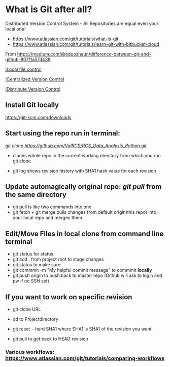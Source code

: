 # What is Git after all?

Distributed Version Control System - All Repositories are equal even your local one!

* https://www.atlassian.com/git/tutorials/what-is-git
* https://www.atlassian.com/git/tutorials/learn-git-with-bitbucket-cloud

From https://medium.com/@eduoshaun/difference-between-git-and-github-807f1a57d438

[!Local file control](https://cdn-images-1.medium.com/max/1200/1*KUuC4FVTcnsGcP-1Ue7egA.png)

[!Centralized Version Control](https://cdn-images-1.medium.com/max/1200/1*DNiSAdAVsJza8mz5kyHq1Q.png)

[!Distribute Version Control](https://cdn-images-1.medium.com/max/1200/1*kqa1CgrWRoYNefdqevACow.png)


## Install Git locally
https://git-scm.com/downloads

## Start using the repo run in terminal: 
*git clone https://github.com/ValRCS/RCS_Data_Analysis_Python.git*
* clones whole repo in the current working directory from which you run git clone

* git log shows revision history with SHA1 hash value for each revision

## Update automagically original repo: *git pull* from the same directory
* git pull is like two commands into one
* git fetch + git merge pulls changes from default origin(this repo) into your local repo and merges them 

## Edit/Move Files in local clone from command line terminal
* git status for status
* git add . from project root to stage changes
* git status to make sure
* git commmit -m "My helpful commit message" to commmit **locally**
* git push origin to push back to master repo (Github will ask to login and pw if no SSH set)

## If you want to work on specific revision
* git clone URL 
* cd to Projectdirectory
* git reset --hard SHA1 where SHA1 is SHA1 of the revision you want

* git pull to get back to HEAD revision


### Various workflows: https://www.atlassian.com/git/tutorials/comparing-workflows



